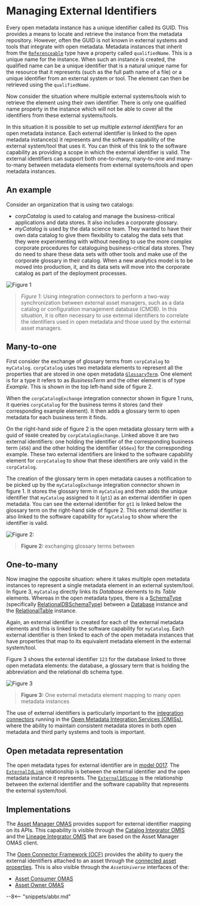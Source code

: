 <!-- SPDX-License-Identifier: CC-BY-4.0 -->
<!-- Copyright Contributors to the Egeria project. -->

# Managing External Identifiers

Every open metadata instance has a unique identifier called its GUID. This provides a means to locate and retrieve the instance from the metadata repository. However, often the GUID is not known in external systems and tools that integrate with open metadata. Metadata instances that inherit from the [`Referenceable`](/types/0/0010-Base-Model/#referenceable) type have a property called `qualifiedName`. This is a unique name for the instance. When such an instance is created, the qualified name can be a unique identifier that is a natural unique name for the resource that it represents (such as the full path name of a file) or a unique identifier from an external system or tool. The element can then be retrieved using the `qualifiedName`.

Now consider the situation where multiple external systems/tools wish to retrieve the element using their own identifier. There is only one qualified name property in the instance which will not be able to cover all the identifiers from these external systems/tools.

In this situation it is possible to set up multiple *external identifiers* for an open metadata instance. Each external identifier is linked to the open metadata instance(s) it represents and the software capability of the external system/tool that uses it. You can think of this link to the software capability as providing a scope in which the external identifier is valid. The external identifiers can support both one-to-many, many-to-one and many-to-many between metadata elements from external systems/tools and open metadata instances.


## An example

Consider an organization that is using two catalogs:

* *corpCatalog* is used to catalog and manage the business-critical applications and data stores.  It also includes a corporate glossary.
* *myCatalog* is used by the data science team.  They wanted to have their own data catalog to give them flexibility to catalog the data sets that they were experimenting with without needing to use the more complex corporate procedures for cataloguing business-critical data stores.  They do need to share these data sets with other tools and make use of the corporate glossary in their catalog.  When a new analytics model is to be moved into production, it, and its data sets will move into the corporate catalog as part of the deployment processes.

![Figure 1](external-asset-manager.svg)
> *Figure 1*: Using integration connectors to perform a two-way synchronization between external asset managers, such as a data catalog or configuration management database (CMDB).  In this situation, it is often necessary to use external identifiers to correlate the identifiers used in open metadata and those used by the external asset managers.


## Many-to-one

First consider the exchange of glossary terms from `corpCatalog` to `myCatalog`. `corpCatalog` uses two metadata elements to represent all the properties that are stored in one open metadata [`GlossaryTerm`](/types/3/0330-terms/#glossaryterm).  One element is for a type it refers to as *BusinessTerm* and the other element is of type *Example*.  This is shown in the top left-hand side of figure 2. 

When the `corpCatalogExchange` integration connector shown in figure 1 runs, it queries `corpCatalog` for the business terms it stores (and their corresponding example element).  It then adds a glossary term to open metadata for each business term it finds. 

On the right-hand side of figure 2 is the open metadata glossary term with a guid of `98400` created by `corpCatalogExchange`.  Linked above it are two external identifiers: one holding the identifier of the corresponding business term (`456`) and the other holding the identifier (`456ex`) for the corresponding example.  These two external identifiers are linked to the software capability element for `corpCatalog` to show that these identifiers are only valid in the `corpCatalog`.

The creation of the glossary term in open metadata causes a notification to be picked up by the `myCatalogExchange` integration connector shown in figure 1.  It stores the glossary term in `myCatalog` and then adds the unique identifier that `myCatalog` assigned to it (`gt1`) as an external identifier in open metadata.  You can see the external identifier for `gt1` is linked below the glossary term on the right-hand side of figure 2.  This external identifier is also linked to the software capability for `myCatalog` to show where the identifier is valid.

![Figure 2:](external-identifiers-many-to-one-mapping.svg)
> **Figure 2:** exchanging glossary terms between 


## One-to-many

Now imagine the opposite situation: where it takes multiple open metadata instances to represent a single metadata element in an external system/tool. In figure 3, `myCatalog` directly links its *Database* elements to its *Table* elements.  Whereas in the open metadata types, there is a [SchemaType](/types/5/0501-schema-elements/#schematype) (specifically [RelationalDBSchemaType](/types/5/0534-relational-schemas/#relationaldbschematype)) between a [Database](/types/2/0224-databases) instance and the [RelationalTable](/types/5/0534-relational-schemas/#relationaltable) instance.

Again, an external identifier is created for each of the external metadata elements and this is linked to the software capability for `myCatalog`. Each external identifier is then linked to each of the open metadata instances that have properties that map to its equivalent metadata element in the external system/tool.

Figure 3 shows the external identifier `123` for the database linked to three open metadata elements: the database, a glossary term that is holding the abbreviation and the relational db schema type.

![Figure 3](external-identifiers-one-to-many-mapping.svg)
> **Figure 3:** One external metadata element mapping to many open metadata instances


The use of external identifiers is particularly important to the [integration connectors](/concepts/integration-connector) running in the [Open Metadata Integration Services (OMISs)](/services/omis), where the ability to maintain consistent metadata stores in both open metadata and third party systems and tools is important.

## Open metadata representation

The open metadata types for external identifier are in [model 0017](/types/0/0017-External-Identifiers). The [`ExternalIdLink`](/types/0/0017-External-Identifiers/#externalidlink) relationship is between the external identifier and the open metadata instance it represents. The [`ExternalIdScope`](/types/0/0017-External-Identifiers/#externalidscope) is the relationship between the external identifier and the software capability that represents the external system/tool.

## Implementations

The [Asset Manager OMAS](/services/omas/asset-manager/overview) provides support for external identifier mapping on its APIs. This capability is visible through the [Catalog Integrator OMIS](/services/omis/catalog-integrator/overview) and the [Lineage Integrator OMIS](/services/omis/lineage-integrator/overview) that are based on the Asset Manager OMAS client.

The [Open Connector Framework (OCF)](/frameworks/ocf/overview) provides the ability to query the external identifiers attached to an asset through the [connected asset properties](/concepts/connected-asset-properties). This is also visible through the *`AssetUniverse`* interfaces of the:

- [Asset Consumer OMAS](/services/omas/asset-consumer/overview)
- [Asset Owner OMAS](/services/omas/asset-owner/overview)

--8<-- "snippets/abbr.md"

